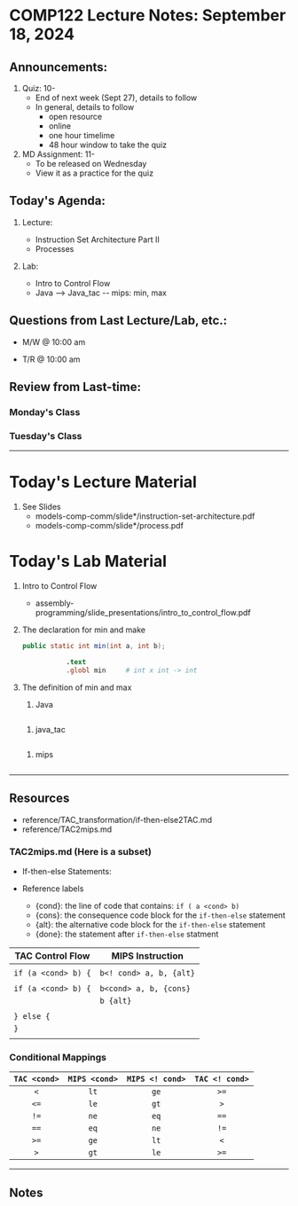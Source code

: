 # COMP122 Lecture Notes: September 18, 2024

## Announcements:
   1. Quiz: 10-
      - End of next week (Sept 27), details to follow
      - In general, details to follow
        - open resource
        - online 
        - one hour timelime
        - 48 hour window to take the quiz
   1. MD Assignment: 11-
      - To be released on Wednesday
      - View it as a practice for the quiz


## Today's Agenda:
   1. Lecture: 
      - Instruction Set Architecture Part II
      - Processes

   1. Lab:
      - Intro to Control Flow
      - Java --> Java_tac -- mips:  min, max


## Questions from Last Lecture/Lab, etc.:
   * M/W @ 10:00 am


   * T/R @ 10:00 am



## Review from Last-time:
### Monday's Class

### Tuesday's Class
 

---
# Today's Lecture Material

  1. See Slides
     -  models-comp-comm/slide*/instruction-set-architecture.pdf 
     -  models-comp-comm/slide*/process.pdf


# Today's Lab Material

  1. Intro to Control Flow
     - assembly-programming/slide_presentations/intro_to_control_flow.pdf

  1. The declaration for min and make
     ```java
     public static int min(int a, int b);
     ```

     ```mips
                .text
                .globl min     # int x int -> int
     ```
  1. The definition of min and max

     1. Java
     ```java

     ```

     1. java_tac
     ```java

     ```

     1. mips
     ```
     ```
---
## Resources
   * reference/TAC_transformation/if-then-else2TAC.md
   * reference/TAC2mips.md

### TAC2mips.md (Here is a subset)
   * If-then-else Statements:

   * Reference labels
     * {cond}: the line of code that contains: `if ( a <cond> b)`
     * {cons}: the consequence code block for the `if-then-else` statement
     * {alt}:  the alternative code block for the `if-then-else` statement
     * {done}: the statement after `if-then-else` statment
     

  | TAC Control Flow                  | MIPS Instruction           |
  |-----------------------------------|----------------------------|
  |                                   |                            |
  | `if (a <cond> b) {`               | `b<! cond> a, b, {alt}`    |
  |                                   |                            |        
  | `if (a <cond> b) {`               | `b<cond> a, b, {cons}`     |
  |                                   | `b {alt}`                  |
  |                                   |                            |
  | `} else {`                        |                            |
  | `}`                               |                            |
  |                                   |                            |


### Conditional Mappings

  | `TAC <cond>` | `MIPS <cond>` | `MIPS <! cond>` |`TAC <! cond>` |
  |:------------:|:-------------:|:---------------:|:-------------:|
  | `<`          | `lt`          | `ge`            |  `>=`         |
  | `<=`         | `le`          | `gt`            |  `>`          |
  | `!=`         | `ne`          | `eq`            |  `==`         |
  | `==`         | `eq`          | `ne`            |  `!=`         |
  | `>=`         | `ge`          | `lt`            |  `<`          |
  | `>`          | `gt`          | `le`            |  `>=`         |
   

---
<!-- This section for student's to place their own notes. -->
<!-- This section will not be updated by the Professor.   -->

## Notes  


